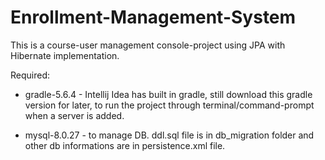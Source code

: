 # Enrollment-Management-System

This is a course-user management console-project using JPA with Hibernate implementation.

Required:

- gradle-5.6.4 - Intellij Idea has built in gradle, still download this gradle version for later, to run the project through terminal/command-prompt when a server is added.

- mysql-8.0.27 - to manage DB. ddl.sql file is in db_migration folder and other db informations are in persistence.xml file. 

